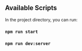 
## Available Scripts

In the project directory, you can run:

### `npm run start`

### `npm run dev:server`


